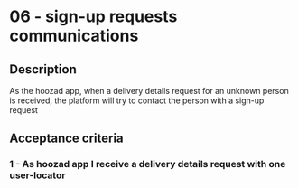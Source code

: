 # 06 - sign-up requests communications

## Description
As the hoozad app, when a delivery details request for an unknown person is received, the platform will try to contact the person with a sign-up request

## Acceptance criteria

### 1 - As hoozad app I receive a delivery details request with one user-locator
